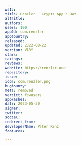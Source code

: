 ```yaml
---
wsId: 
title: Renzler - Crypto App & Bot
altTitle: 
authors: 
users: 100
appId: com.renzler
appCountry: 
released: 
updated: 2022-08-22
version: VARY
stars: 
ratings: 
reviews: 
website: https://renzler.one
repository: 
issue: 
icon: com.renzler.png
bugbounty: 
meta: removed
verdict: fewusers
appHashes: 
date: 2023-05-30
signer: 
twitter: 
social: 
redirect_from: 
developerName: Peter Renz
features: 

---
```


